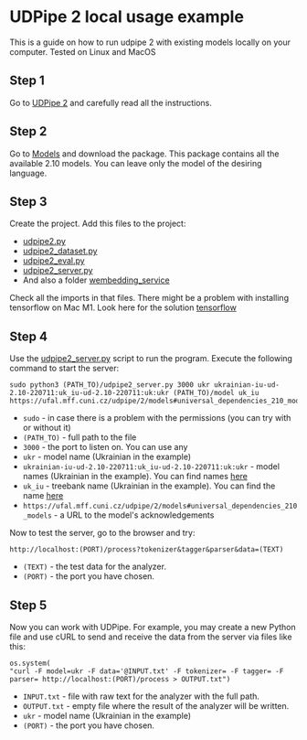 # UDPipe 2 local usage example
This is a guide on how to run udpipe 2 with existing models locally on your computer.
Tested on Linux and MacOS

## Step 1
Go to [UDPipe 2](https://github.com/ufal/udpipe/tree/udpipe-2#running-inference-with-existing-models) and carefully read all the instructions.

## Step 2
Go to [Models](http://hdl.handle.net/11234/1-4804) and download the package. This package contains all the available 2.10 models. You can leave only the model of the desiring language.

## Step 3
Create the project. Add this files to the project:
* [udpipe2.py](https://github.com/ufal/udpipe/blob/e7e95586c92a6e07fbe71418611f83132ee342ca/udpipe2.py)
* [udpipe2_dataset.py](https://github.com/ufal/udpipe/blob/e7e95586c92a6e07fbe71418611f83132ee342ca/udpipe2_dataset.py)
* [udpipe2_eval.py](https://github.com/ufal/udpipe/blob/e7e95586c92a6e07fbe71418611f83132ee342ca/udpipe2_eval.py)
* [udpipe2_server.py](https://github.com/ufal/udpipe/blob/e7e95586c92a6e07fbe71418611f83132ee342ca/udpipe2_server.py)
* And also a folder [wembedding_service](https://github.com/ufal/wembedding_service/tree/88b2aacff27ddfa3493abb5f9d5662b794b51d44)

Check all the imports in that files.
There might be a problem with installing tensorflow on Mac M1. Look here for the solution [tensorflow](https://developer.apple.com/metal/tensorflow-plugin/)

## Step 4
Use the [udpipe2_server.py](https://github.com/ufal/udpipe/blob/e7e95586c92a6e07fbe71418611f83132ee342ca/udpipe2_server.py) script to run the program.
Execute the following command to start the server:

    sudo python3 (PATH_TO)/udpipe2_server.py 3000 ukr ukrainian-iu-ud-2.10-220711:uk_iu-ud-2.10-220711:uk:ukr (PATH_TO)/model uk_iu https://ufal.mff.cuni.cz/udpipe/2/models#universal_dependencies_210_models

* `sudo` - in case there is a problem with the permissions (you can try with or without it)
* `(PATH_TO)` - full path to the file
* `3000` - the port to listen on. You can use any
* `ukr` - model name (Ukrainian in the example)
* `ukrainian-iu-ud-2.10-220711:uk_iu-ud-2.10-220711:uk:ukr` - model names (Ukrainian in the example). You can find names [here](https://github.com/ufal/udpipe/blob/udpipe-2/models-2.10/models_list.sh)
* `uk_iu` - treebank name (Ukrainian in the example). You can find the name [here](https://github.com/ufal/udpipe/blob/udpipe-2/models-2.10/models_list.sh)
* `https://ufal.mff.cuni.cz/udpipe/2/models#universal_dependencies_210_models` - a URL to the model's acknowledgements

Now to test the server, go to the browser and try:

    http://localhost:(PORT)/process?tokenizer&tagger&parser&data=(TEXT)

* `(TEXT)` - the test data for the analyzer.   
* `(PORT)` - the port you have chosen.    

## Step 5
Now you can work with UDPipe.
For example, you may create a new Python file and use cURL to send and receive the data from the server via files like this:

    os.system(
    "curl -F model=ukr -F data='@INPUT.txt' -F tokenizer= -F tagger= -F parser= http://localhost:(PORT)/process > OUTPUT.txt")

* `INPUT.txt` - file with raw text for the analyzer with the full path.   
* `OUTPUT.txt` - empty file where the result of the analyzer will be written.   
* `ukr` - model name (Ukrainian in the example)
* `(PORT)` - the port you have chosen.    




